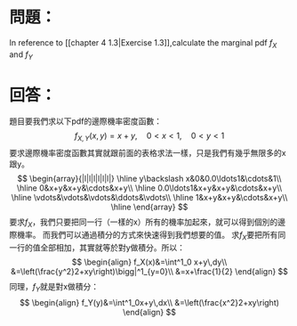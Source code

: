 # 問題：
In reference to [[chapter 4 1.3|Exercise 1.3]],calculate the marginal pdf $f_X$ and $f_Y$
# 回答：
題目要我們求以下pdf的邊際機率密度函數：
$$f_{X,Y}(x,y)=x+y,\quad 0<x< 1,\quad 0<y< 1$$
要求邊際機率密度函數其實就跟前面的表格求法一樣，只是我們有幾乎無限多的x跟y。
$$
\begin{array}{|l|l|l|l|l|l|}
\hline
y\backslash x&0&0.0\ldots1&\cdots&1\\
\hline
0&x+y&x+y&\cdots&x+y\\
\hline
0.0\ldots1&x+y&x+y&\cdots&x+y\\
\hline
\vdots&\vdots&\vdots&\ddots&\vdots\\
\hline
1&x+y&x+y&\cdots&x+y\\
\hline
\end{array}
$$
要求$f_X$，我們只要把同一行（一樣的x）所有的機率加起來，就可以得到個別的邊際機率。
而我們可以通過積分的方式來快速得到我們想要的值。
求$f_X$要把所有同一行的值全部相加，其實就等於對y做積分。所以：
$$
\begin{align}
f_X(x)&=\int^1_0 x+y\,dy\\
&=\left(\frac{y^2}2+xy\right)\bigg|^1_{y=0}\\
&=x+\frac{1}{2}
\end{align}
$$
同理，$f_Y$就是對x做積分：
$$
\begin{align}
f_Y(y)&=\int^1_0x+y\,dx\\
&=\left(\frac{x^2}2+xy\right)
\end{align}
$$